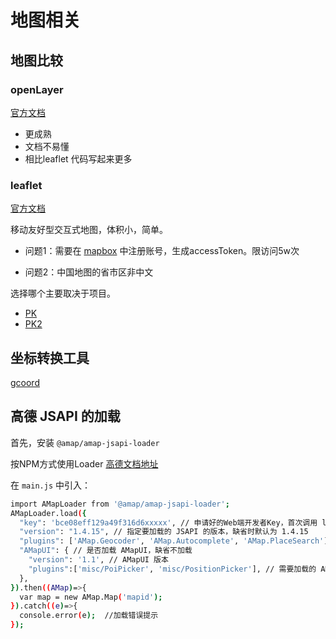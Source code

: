 # 地图相关

## 地图比较

### openLayer

[官方文档](https://openlayers.org/)

* 更成熟
* 文档不易懂
* 相比leaflet 代码写起来更多

###  leaflet

[官方文档](https://leafletjs.com/)

移动友好型交互式地图，体积小，简单。

* 问题1：需要在 [mapbox](https://account.mapbox.com/access-tokens) 中注册账号，生成accessToken。限访问5w次

* 问题2：中国地图的省市区非中文

选择哪个主要取决于项目。

* [PK](https://qastack.cn/gis/33918/choosing-openlayers-or-leaflet) 
* [PK2](https://blog.csdn.net/wyf86/article/details/103709595)

## 坐标转换工具

[gcoord](https://github.com/hujiulong/gcoord)

## 高德 JSAPI 的加载

首先，安装 `@amap/amap-jsapi-loader`

按NPM方式使用Loader [高德文档地址](https://lbs.amap.com/api/jsapi-v2/guide/abc/load)

在 `main.js` 中引入：

```bash
import AMapLoader from '@amap/amap-jsapi-loader';
AMapLoader.load({
  "key": 'bce08eff129a49f316d6xxxxx', // 申请好的Web端开发者Key，首次调用 load 时必填
  "version": "1.4.15", // 指定要加载的 JSAPI 的版本，缺省时默认为 1.4.15
  "plugins": ['AMap.Geocoder', 'AMap.Autocomplete', 'AMap.PlaceSearch'], // 需要使用的的插件列表，如比例尺'AMap.Scale'等
  "AMapUI": { // 是否加载 AMapUI，缺省不加载
    "version": '1.1', // AMapUI 版本
    "plugins":['misc/PoiPicker', 'misc/PositionPicker'], // 需要加载的 AMapUI ui插件
  },
}).then((AMap)=>{
  var map = new AMap.Map('mapid');
}).catch((e)=>{
  console.error(e);  //加载错误提示
});  
```





